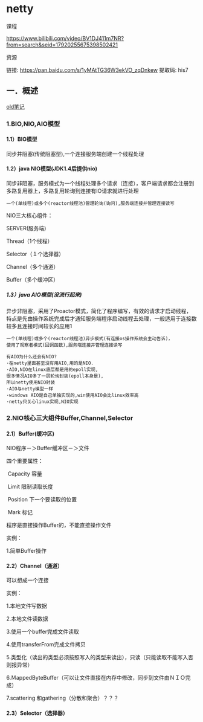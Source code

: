 # netty

课程

https://www.bilibili.com/video/BV1DJ411m7NR?from=search&seid=17920255675398502421

资源

链接: https://pan.baidu.com/s/1yMAtTG36W3ekVO_zqDnkew 提取码: his7

## 一．概述

[old笔记](netty.md)

### 1.BIO,NIO,AIO模型

#### 1.1）BIO模型

同步并阻塞(传统阻塞型),一个连接服务端创建一个线程处理

#### 1.2）java NIO模型(JDK1.4后提供nio)

同步非阻塞，服务模式为一个线程处理多个请求（连接），客户端请求都会注册到多路复用器上，多路复用轮询到连接有IO请求就进行处理

```
一个(单线程)或多个(reactor线程池)管理轮询(询问),服务端连接并管理连接读写
```

NIO三大核心组件：

SERVER(服务端)

Thread（1个线程）

Selector（１个选择器）

Channel（多个通道）

Buffer（多个缓冲区）

##### 1.3）java AIO模型(没流行起来)

异步非阻塞，采用了Proactor模式，简化了程序编写，有效的请求才启动线程，特点是先由操作系统完成后才通知服务端程序启动线程去处理，一般适用于连接数较多且连接时间较长的应用1

```
一个(单线程)或多个(reactor线程池)异步模式(有连接os操作系统会主动告诉)，
使用了观察者模式(回调函数),服务端连接并管理连接读写

有AIO为什么还会有NIO?
·在netty里面甚至没有用AIO,用的是NIO.
·AIO,NIO在linux底层都是用的epoll实现,
很多情况AIO多了一层轮询封装(epoll本身是),
所以netty使用NIO封装
·AIO与netty模型一样
·windows AIO是自己单独实现的,win使用AIO会比linux效率高
·netty只关心linux实现,NIO实现
```

### 2.NIO核心三大组件Buffer,Channel,Selector

#### 2.1）Buffer(缓冲区)

NIO程序－＞Buffer缓冲区－＞文件

四个重要属性：

​	Capacity	容量

​	Limit	限制读取长度

​	Position	下一个要读取的位置

​	Mark	标记

程序是直接操作Buffer的，不能直接操作文件

实例：

1.简单Buffer操作

#### 2.2）Channel（通道）

可以想成一个连接

实例：

1.本地文件写数据

2.本地文件读数据

3.使用一个buffer完成文件读取

4.使用transferFrom完成文件拷贝

5.类型化（读出的类型必须按照写入的类型来读出），只读（只能读取不能写入否则报异常）

6.ＭappedByteBuffer（可以让文件直接在内存中修改，同步到文件由ＮＩＯ完成）

7.scattering 和gathering（分散和聚合）？？？

#### 2.3）Selector（选择器）



